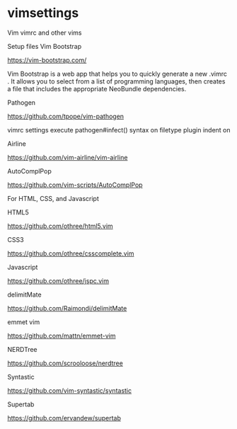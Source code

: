 # vimsettings
Vim vimrc and other vims

Setup files
Vim Bootstrap 

https://vim-bootstrap.com/

Vim Bootstrap is a web app that helps you to quickly generate a new .vimrc . 
It allows you to select from a list of programming languages, 
then creates a file that includes the appropriate NeoBundle dependencies. 


Pathogen

https://github.com/tpope/vim-pathogen

vimrc settings
execute pathogen#infect()
syntax on
filetype plugin indent on

Airline

https://github.com/vim-airline/vim-airline

AutoComplPop

https://github.com/vim-scripts/AutoComplPop

For HTML, CSS, and Javascript

HTML5

https://github.com/othree/html5.vim

CSS3

https://github.com/othree/csscomplete.vim

Javascript

https://github.com/othree/jspc.vim

delimitMate

https://github.com/Raimondi/delimitMate

emmet vim

https://github.com/mattn/emmet-vim

NERDTree

https://github.com/scrooloose/nerdtree

Syntastic

https://github.com/vim-syntastic/syntastic

Supertab

https://github.com/ervandew/supertab

